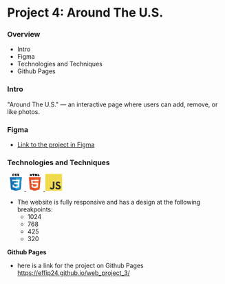 # Project 4: Around The U.S.

### Overview
* Intro
* Figma
* Technologies and Techniques
* Github Pages

### Intro

"Around The U.S." — an interactive page where users can add, remove, or like photos.

### Figma

* [Link to the project in Figma](https://www.figma.com/file/SurN1jaeEQIhuZEDMhmWWf/Sprint-4-Around-The-U.S.-desktop-mobile?node-id=0%3A1)

### Technologies and Techniques

<p align="left"> <a href="https://www.w3schools.com/css/" target="_blank"> <img src="https://raw.githubusercontent.com/devicons/devicon/master/icons/css3/css3-original-wordmark.svg" alt="css3" width="40" height="40"/> </a> <a href="https://www.w3.org/html/" target="_blank"> <img src="https://raw.githubusercontent.com/devicons/devicon/master/icons/html5/html5-original-wordmark.svg" alt="html5" width="40" height="40"/> </a> <a href="https://developer.mozilla.org/en-US/docs/Web/JavaScript" target="_blank"> <img src="https://raw.githubusercontent.com/devicons/devicon/master/icons/javascript/javascript-original.svg" alt="javascript" width="40" height="40"/> </a> </p>

* The website is fully responsive and has a design at the following breakpoints:
  * 1024
  * 768
  * 425
  * 320

 **Github Pages**
* here is a link for the project on Github Pages https://effip24.github.io/web_project_3/
